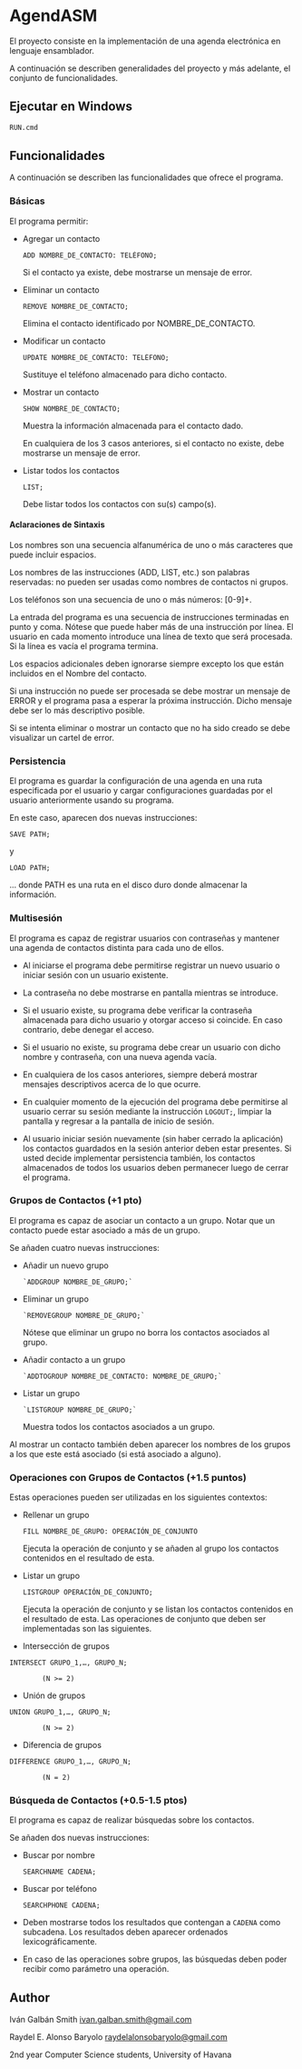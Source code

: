 # AgendASM

El proyecto consiste en la implementación de una agenda electrónica en lenguaje ensamblador.

A continuación se describen generalidades del proyecto y más adelante, el conjunto de funcionalidades.

## Ejecutar en Windows

~~~bash
RUN.cmd
~~~

## Funcionalidades

A continuación se describen las funcionalidades que ofrece el programa.

### Básicas

El programa permitir:

*	Agregar un contacto

	```
	ADD NOMBRE_DE_CONTACTO: TELÉFONO;
	```
    
    Si el contacto ya existe, debe mostrarse un mensaje de error. 
    

*	Eliminar un contacto

	```
	REMOVE NOMBRE_DE_CONTACTO;
	```
 
    Elimina el contacto identificado por NOMBRE_DE_CONTACTO.


*	Modificar un contacto

	```
	UPDATE NOMBRE_DE_CONTACTO: TELÉFONO;
	```
 
    Sustituye el teléfono almacenado para dicho contacto.


*	Mostrar un contacto

	```
	SHOW NOMBRE_DE_CONTACTO;
	```
 
    Muestra la información almacenada para el contacto dado.

    En cualquiera de los 3 casos anteriores, si el contacto no existe, debe mostrarse un mensaje de error. 


*	Listar todos los contactos

	```
	LIST;
	```

    Debe listar todos los contactos con su(s) campo(s).
    
#### Aclaraciones de Sintaxis

Los nombres son una secuencia alfanumérica de uno o más caracteres que puede incluir espacios.

Los nombres de las instrucciones (ADD, LIST, etc.) son palabras reservadas: no pueden ser usadas como nombres de contactos ni grupos.

Los teléfonos son una secuencia de uno o más números: [0-9]+.

La entrada del programa es una secuencia de instrucciones terminadas en punto y coma. Nótese que puede haber más de una instrucción por línea. El usuario en cada momento introduce una línea de texto que será procesada. Si la línea es vacía el programa termina.

Los espacios adicionales deben ignorarse siempre excepto los que están incluidos en el Nombre del contacto.

Si una instrucción no puede ser procesada se debe mostrar un mensaje de ERROR y el programa pasa a esperar la próxima instrucción. Dicho mensaje debe ser lo más descriptivo posible. 

Si se intenta eliminar o mostrar un contacto que no ha sido creado se debe visualizar un cartel de error.

### Persistencia

El programa es guardar la configuración de una agenda en una ruta especificada por el usuario y cargar configuraciones guardadas por el usuario anteriormente usando su programa.
   
   En este caso, aparecen dos nuevas instrucciones:
   
```
SAVE PATH; 
```

y

```
LOAD PATH; 
```
   
   ... donde PATH es una ruta en el disco duro donde almacenar la información.
   
   
### Multisesión

El programa es capaz de registrar usuarios con contraseñas y mantener una agenda de contactos distinta para cada uno de ellos.

* Al iniciarse el programa debe permitirse registrar un nuevo usuario o iniciar sesión con un usuario existente.

* La contraseña no debe mostrarse en pantalla mientras se introduce. 

* Si el usuario existe, su programa debe verificar la contraseña almacenada para dicho usuario y otorgar acceso si coincide. En caso contrario, debe denegar el acceso.

* Si el usuario no existe, su programa debe crear un usuario con dicho nombre y contraseña, con una nueva agenda vacía.

* En cualquiera de los casos anteriores, siempre deberá mostrar mensajes descriptivos acerca de lo que ocurre.

* En cualquier momento de la ejecución del programa debe permitirse al usuario cerrar su sesión mediante la instrucción `LOGOUT;`, limpiar la pantalla y regresar a la pantalla de inicio de sesión.

* Al usuario iniciar sesión nuevamente (sin haber cerrado la aplicación) los contactos guardados en la sesión anterior deben estar presentes. Si usted decide implementar persistencia también, los contactos almacenados de todos los usuarios deben permanecer luego de cerrar el programa.

### Grupos de Contactos (+1 pto)

El programa es capaz de asociar un contacto a un grupo. Notar que un contacto puede estar asociado a más de un grupo.

Se añaden cuatro nuevas instrucciones:

* 	Añadir un nuevo grupo

        `ADDGROUP NOMBRE_DE_GRUPO;` 
        
        
* 	Eliminar un grupo

        `REMOVEGROUP NOMBRE_DE_GRUPO;`
    
    Nótese que eliminar un grupo no borra los contactos asociados al grupo.
    
    
*	Añadir contacto a un grupo

        `ADDTOGROUP NOMBRE_DE_CONTACTO: NOMBRE_DE_GRUPO;`
    
    
*	Listar un grupo

        `LISTGROUP NOMBRE_DE_GRUPO;`
	
    Muestra todos los contactos asociados a un grupo.
    
Al mostrar un contacto también deben aparecer los nombres de los grupos a los que este está asociado (si está asociado a alguno).

### Operaciones con Grupos de Contactos (+1.5 puntos)

   
Estas operaciones pueden ser utilizadas en los siguientes contextos:

* Rellenar un grupo
			
     `FILL NOMBRE_DE_GRUPO: OPERACIÓN_DE_CONJUNTO`
     
	Ejecuta la operación de conjunto y se añaden al grupo los contactos contenidos en el resultado de esta.
    
    
*	Listar un grupo

    `LISTGROUP OPERACIÓN_DE_CONJUNTO;`
    
    Ejecuta la operación de conjunto y se listan los contactos contenidos en el resultado de esta. Las operaciones de conjunto que deben ser implementadas son las siguientes.

*	Intersección de grupos

```
INTERSECT GRUPO_1,…, GRUPO_N;

        (N >= 2)
```     
   
*   Unión de grupos

```
UNION GRUPO_1,…, GRUPO_N;

        (N >= 2)
```     

*    Diferencia de grupos

```
DIFFERENCE GRUPO_1,…, GRUPO_N;
        
        (N = 2)
```
   
   
### Búsqueda de Contactos (+0.5-1.5 ptos)

El programa es capaz de realizar búsquedas sobre los contactos.

Se añaden dos nuevas instrucciones:

*   Buscar por nombre

        SEARCHNAME CADENA;
            
*   Buscar por teléfono

        SEARCHPHONE CADENA;
        
* Deben mostrarse todos los resultados que contengan a `CADENA` como subcadena. Los resultados deben aparecer ordenados lexicográficamente.

* En caso de las operaciones sobre grupos, las búsquedas deben poder recibir como parámetro una operación.

Author
------

Iván Galbán Smith <ivan.galban.smith@gmail.com>

Raydel E. Alonso Baryolo <raydelalonsobaryolo@gmail.com>

2nd year Computer Science students, University of Havana
